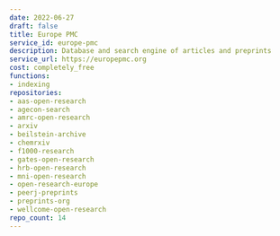 ```yaml
---
date: 2022-06-27
draft: false
title: Europe PMC
service_id: europe-pmc
description: Database and search engine of articles and preprints
service_url: https://europepmc.org
cost: completely_free
functions:
- indexing
repositories:
- aas-open-research
- agecon-search
- amrc-open-research
- arxiv
- beilstein-archive
- chemrxiv
- f1000-research
- gates-open-research
- hrb-open-research
- mni-open-research
- open-research-europe
- peerj-preprints
- preprints-org
- wellcome-open-research
repo_count: 14
---
```



